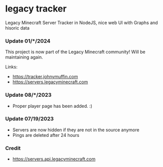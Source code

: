 # legacy tracker

Legacy Minecraft Server Tracker in NodeJS, nice web UI with Graphs and hisoric data

### Update 01/*/2024

This project is now part of the Legacy Minecraft community! Will be maintaining again.

Links: 
- https://tracker.johnymuffin.com
- https://servers.legacyminecraft.com

### Update 08/*/2023
- Proper player page has been added. :)

### Update 07/19/2023
- Servers are now hidden if they are not in the source anymore
- Pings are deleted after 24 hours

### Credit
- https://servers.api.legacyminecraft.com
